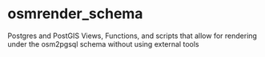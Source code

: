 osmrender_schema
================

Postgres and PostGIS Views, Functions, and scripts that allow for rendering under the osm2pgsql schema without using external tools
